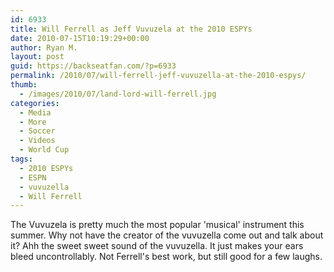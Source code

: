 ```yaml
---
id: 6933
title: Will Ferrell as Jeff Vuvuzela at the 2010 ESPYs
date: 2010-07-15T10:19:29+00:00
author: Ryan M.
layout: post
guid: https://backseatfan.com/?p=6933
permalink: /2010/07/will-ferrell-jeff-vuvuzella-at-the-2010-espys/
thumb:
  - /images/2010/07/land-lord-will-ferrell.jpg
categories:
  - Media
  - More
  - Soccer
  - Videos
  - World Cup
tags:
  - 2010 ESPYs
  - ESPN
  - vuvuzella
  - Will Ferrell
---
```


<div class="entry">
  <p>
  </p>

  <p>
    The Vuvuzela is pretty much the most popular 'musical' instrument this summer. Why not have the creator of the vuvuzella come out and talk about it? Ahh the sweet sweet sound of the vuvuzella. It just makes your ears bleed uncontrollably. Not Ferrell's best work, but still good for a few laughs.
  </p>
</div>
